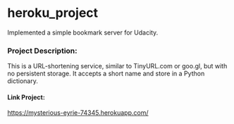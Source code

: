 # heroku_project

Implemented a simple bookmark server for Udacity. 


### Project Description:

This is a URL-shortening service, similar to TinyURL.com or goo.gl, but with no persistent storage. It accepts a short name and store in a Python dictionary.

#### Link Project:
https://mysterious-eyrie-74345.herokuapp.com/
